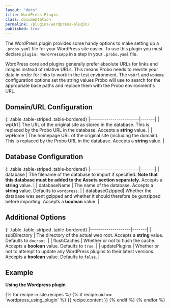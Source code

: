 ```yaml
---
layout: "docs"
title: WordPress Plugin
class: documentation
permalink: /plugins/wordpress-plugin/
published: true
---
```


The WordPress plugin provides some handy options to make setting up a `.probo.yaml` file for your WordPress site easier. To use this plugin you must declare `plugin: WordPressApp` in a step in your `.probo.yaml` file.

WordPress core and plugins generally prefer absolute URLs for links and images instead of relative URLs. This means Probo needs to rewrite your data in order for links to work in the test environment. The `wpUrl` and `wpHome` configuration options set the string values Probo will use to search for the appropriate base paths and replace them with the Probo environment's URL.

## Domain/URL Configuration

{: .table .table-striped .table-bordered}
|------------------------|-------|
| wpUrl | The URL of the original site as stored in the database. This is replaced by the Probo URL in the database. Accepts a **string** value. |
| wpHome | The homepage URL of the original site (including the domain). This is replaced by the Probo URL in the database. Accepts a **string** value. |


## Database Configuration

{: .table .table-striped .table-bordered}
|------------------------|-------|
| database | The filename of the database to import if specified. **Note that this database must be added to the Assets section separately.** Accepts a **string** value. |
| databaseName   | The name of the database. Accepts a **string** value. Defaults to `wordpress`. |
| databaseGzipped| Whether the database was sent gzipped and whether it should therefore be gunzipped before importing. Accepts a **boolean** value. |

## Additional Options

{: .table .table-striped .table-bordered}
|--------------------|-------|
| subDirectory | The directory of the actual web root. Accepts a **string** value. Defaults to `docroot`. |
| flushCaches | Whether or not to flush the cache. Accepts a **boolean** value. Defaults to `true`. |
| updatePlugins | Whether or not to attempt to update any WordPress plugins to their latest versions. Accepts a **boolean** value. Defaults to `false`. |

## Example

**Using the Wordpress plugin**

{% for recipe in site.recipes %}
{% if recipe.uid == 'wordpress_using_plugin' %}
  {{ recipe.content }}
{% endif %}
{% endfor %}

